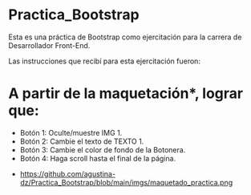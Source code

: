 # Practica_Bootstrap
Esta es una práctica de Bootstrap como ejercitación para la carrera de Desarrollador Front-End.

Las instrucciones que recibí para esta ejercitación fueron:
# A partir de la maquetación*, lograr que:
  - Botón 1: Oculte/muestre IMG 1.
  - Botón 2: Cambie el texto de TEXTO 1.
  - Botón 3: Cambie el color de fondo de la Botonera.
  - Botón 4: Haga scroll hasta el final de la página.
  
 * https://github.com/agustina-dz/Practica_Bootstrap/blob/main/imgs/maquetado_practica.png
